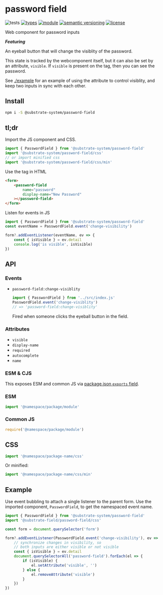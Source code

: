 # password field
![tests](https://github.com/substrate-system/password-field/actions/workflows/nodejs.yml/badge.svg)
[![types](https://img.shields.io/npm/types/@substrate-system/password-field?style=flat-square)](README.md)
[![module](https://img.shields.io/badge/module-ESM%2FCJS-blue?style=flat-square)](README.md)
[![semantic versioning](https://img.shields.io/badge/semver-2.0.0-blue?logo=semver&style=flat-square)](https://semver.org/)
[![license](https://img.shields.io/badge/license-MIT-brightgreen.svg?style=flat-square)](LICENSE)

Web component for password inputs

__*Featuring*__

An eyeball button that will change the visiblity of the password.

This state is tracked by the webcomponent itself, but it can also be set by an attribute, `visible`. If `visible` is present on the tag, then you can see the password.

See [./example](./example/index.ts) for an example of using the attribute to control visiblity, and keep two inputs in sync with each other.

## Install

```sh
npm i -S @substrate-system/password-field
```

## tl;dr
Import the JS component and CSS.

```js
import { PasswordField } from '@substrate-system/password-field'
import '@substrate-system/password-field/css'
// or import minified css
import '@substrate-system/password-field/css/min'
```

Use the tag in HTML

```html
<form>
    <password-field
        name="password"
        display-name="New Password"
    ></password-field>
</form>
```

Listen for events in JS

```js
import { PasswordField } from '@substrate-system/password-field'
const eventName = PasswordField.event('change-visibility')

form?.addEventListener(eventName, ev => {
    const { isVisible } = ev.detail
    console.log('is visible', isVisible)
})
```

## API

### Events

* `password-field:change-visiblity`

    ```js
    import { PasswordField } from '../src/index.js'
    PasswordField.event('change-visiblity')
    // => 'password-field:change-visiblity'
    ```

    Fired when someone clicks the eyeball button in the field.

### Attributes

* `visible`
* `display-name`
* `required`
* `autocomplete`
* `name`

### ESM & CJS

This exposes ESM and common JS via [package.json `exports` field](https://nodejs.org/api/packages.html#exports).

### ESM
```js
import '@namespace/package/module'
```

### Common JS
```js
require('@namespace/package/module')
```

## CSS

```js
import '@namespace/package-name/css'
```

Or minified:
```js
import '@namespace/package-name/css/min'
```

## Example
Use event bubbling to attach a single listener to the parent form. Use the imported component, `PasswordField`, to get the namespaced event name.

```js
import { PasswordField } from '@substrate-system/password-field'
import '@substrate-field/password-field/css'

const form = document.querySelector('form')

form?.addEventListener(PasswordField.event('change-visibility'), ev => {
    // synchronize changes in visibility, so
    // both inputs are either visible or not visible
    const { isVisible } = ev.detail
    document.querySelectorAll('password-field').forEach(el => {
        if (isVisible) {
            el.setAttribute('visible', '')
        } else {
            el.removeAttribute('visible')
        }
    })
})
```
